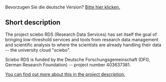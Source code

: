 Bevorzugen Sie die deutsche Version? [Bitte hier klicken.](/de)

## Short description

The project sciebo RDS (Research Data Services) has set itself the goal of bringing low-threshold services and tools from research data management and scientific analysis to where the scientists are already handling their data -- the university cloud "sciebo".

Sciebo RDS is funded by the Deutsche Forschungsgemeinschaft (DFG, German Research Foundation) -- project number 403637381.

[You can find out more about this in the project description.](/page/about/)
